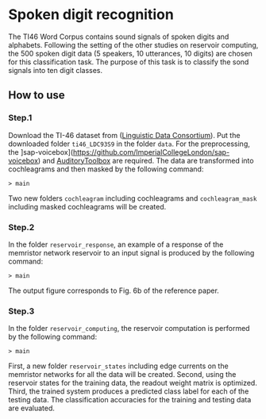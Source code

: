 # Spoken digit recognition
The TI46 Word Corpus contains sound signals of spoken digits and alphabets.
Following the setting of the other studies on reservoir computing, the 500 spoken digit data (5 speakers, 10 utterances, 10 digits) 
are chosen for this classification task. 
The purpose of this task is to classify the sond signals into ten digit classes.

  ## How to use
  ### Step.1
  Download the TI-46 dataset from ([Linguistic Data Consortium](https://catalog.ldc.upenn.edu/LDC93S9)). 
  Put the downloaded folder ```ti46_LDC93S9``` in the folder  ```data```.
  For the preprocessing, the ]sap-voicebox](https://github.com/ImperialCollegeLondon/sap-voicebox) 
  and [AuditoryToolbox](https://engineering.purdue.edu/~malcolm/interval/1998-010/) are required. 
  The data are transformed into cochleagrams and then masked by the following command:
  ```
  > main
  ```
  
  Two new folders ```cochleagram``` including cochleagrams and ```cochleagram_mask``` including masked cochleagrams will be created.
  
  ### Step.2
  In the folder ```reservoir_response```, an example of a response of the memristor network reservoir to an input signal is produced by the following command:
  ```
  > main
  ```
  
  The output figure corresponds to Fig. 6b of the reference paper.
  
  
  ### Step.3 
  In the folder ```reservoir_computing```, the reservoir computation is performed by the following command:
  ```
  > main
  ```
  
  First, a new folder ```reservoir_states``` including edge currents on the memristor networks for all the data will be created.
  Second, using the reservoir states for the training data, the readout weight matrix is optimized.
  Third, the trained system produces a predicted class label for each of the testing data.
  The classification accuracies for the training and testing data are evaluated.
